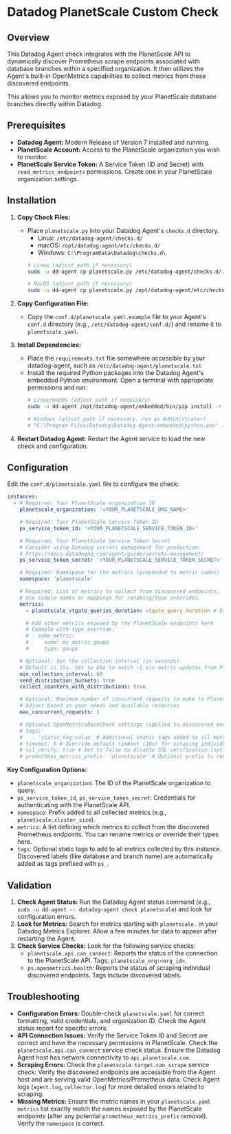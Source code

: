 # Datadog PlanetScale Custom Check

## Overview

This Datadog Agent check integrates with the PlanetScale API to dynamically discover Prometheus scrape endpoints associated with database branches within a specified organization. It then utilizes the Agent's built-in OpenMetrics capabilities to collect metrics from these discovered endpoints.

This allows you to monitor metrics exposed by your PlanetScale database branches directly within Datadog.

## Prerequisites

*   **Datadog Agent:** Modern Release of Version 7 installed and running.
*   **PlanetScale Account:** Access to the PlanetScale organization you wish to monitor.
*   **PlanetScale Service Token:** A Service Token (ID and Secret) with `read_metrics_endpoints` permissions. Create one in your PlanetScale organization settings.

## Installation

1.  **Copy Check Files:**
    *   Place `planetscale.py` into your Datadog Agent's `checks.d` directory.
        *   Linux: `/etc/datadog-agent/checks.d/`
        *   macOS: `/opt/datadog-agent/etc/checks.d/`
        *   Windows: `C:\ProgramData\Datadog\checks.d\`
        ```bash
        # Linux (adjust path if necessary)
        sudo -u dd-agent cp planetscale.py /etc/datadog-agent/checks.d/.

        # MacOS (adjust path if necessary)
        sudo -u dd-agent cp planetscale.py /opt/datadog-agent/etc/checks.d/.
        ```

2.  **Copy Configuration File:**
    *   Copy the `conf.d/planetscale.yaml.example` file to your Agent's `conf.d` directory (e.g., `/etc/datadog-agent/conf.d/`) and rename it to `planetscale.yaml`.
3.  **Install Dependencies:**
    * Place the `requirements.txt` file somewhere accessible by your datadog-agent, such as `/etc/datadog-agent/planetscale.txt`
    *   Install the required Python packages into the Datadog Agent's embedded Python environment. Open a terminal with appropriate permissions and run:
        ```bash
        # Linux/macOS (adjust path if necessary)
        sudo -u dd-agent /opt/datadog-agent/embedded/bin/pip install -r /etc/datadog-agent/planetscale.txt

        # Windows (adjust path if necessary, run as Administrator)
        # "C:\Program Files\Datadog\Datadog Agent\embedded\python.exe" -m pip install -r "C:\ProgramData\Datadog\planetscale.txt"
        ```
4.  **Restart Datadog Agent:** Restart the Agent service to load the new check and configuration.

## Configuration

Edit the `conf.d/planetscale.yaml` file to configure the check:

```yaml
instances:
  - # Required: Your PlanetScale organization ID
    planetscale_organization: '<YOUR_PLANETSCALE_ORG_NAME>'

    # Required: Your PlanetScale Service Token ID
    ps_service_token_id: '<YOUR_PLANETSCALE_SERVICE_TOKEN_ID>'

    # Required: Your PlanetScale Service Token Secret
    # Consider using Datadog secrets management for production:
    # https://docs.datadoghq.com/agent/guide/secrets-management/
    ps_service_token_secret: '<YOUR_PLANETSCALE_SERVICE_TOKEN_SECRET>'

    # Required: Namespace for the metrics (prepended to metric names)
    namespace: 'planetscale'

    # Required: List of metrics to collect from discovered endpoints.
    # Use simple names or mappings for renaming/type overrides.
    metrics:
      - planetscale_vtgate_queries_duration: vtgate_query_duration # Example: Rename metric

      # Add other metrics exposed by the PlanetScale endpoints here
      # Example with type override:
      # - some_metric:
      #     name: my_metric_gauge
      #     type: gauge

    # Optional: Set the collection interval (in seconds)
    # Default is 15s. Set to 60s to match ~1 min metric updates from PlanetScale.
    min_collection_interval: 60
    send_distribution_buckets: true
    collect_counters_with_distributions: true

    # Optional: Maximum number of concurrent requests to make to PlanetScale endpoints
    # Adjust based on your needs and available resources
    max_concurrent_requests: 1

    # Optional OpenMetricsBaseCheck settings (applied to discovered endpoints)
    # tags:
    #   - 'static_tag:value' # Additional static tags added to all metrics
    # timeout: 5 # Override default timeout (10s) for scraping individual endpoints
    # ssl_verify: true # Set to false to disable SSL verification (not recommended)
    # prometheus_metrics_prefix: 'planetscale' # Optional prefix to remove from metric names
```

**Key Configuration Options:**

*   `planetscale_organization`: The ID of the PlanetScale organization to query.
*   `ps_service_token_id`, `ps_service_token_secret`: Credentials for authenticating with the PlanetScale API.
*   `namespace`: Prefix added to all collected metrics (e.g., `planetscale.cluster_size`).
*   `metrics`: A list defining which metrics to collect from the discovered Prometheus endpoints. You can rename metrics or override their types here.
*   `tags`: Optional static tags to add to all metrics collected by this instance. Discovered labels (like database and branch name) are automatically added as tags prefixed with `ps_`.

## Validation

1.  **Check Agent Status:** Run the Datadog Agent status command (e.g., `sudo -u dd-agent -- datadog-agent check planetscale`) and look for configuration errors.
2.  **Look for Metrics:** Search for metrics starting with `planetscale.` in your Datadog Metrics Explorer. Allow a few minutes for data to appear after restarting the Agent.
3.  **Check Service Checks:** Look for the following service checks:
    *   `planetscale.api.can_connect`: Reports the status of the connection to the PlanetScale API. Tags: `planetscale_org:<org_id>`.
    *   `ps.openmetrics.health`: Reports the status of scraping individual discovered endpoints. Tags include discovered labels.

## Troubleshooting

*   **Configuration Errors:** Double-check `planetscale.yaml` for correct formatting, valid credentials, and organization ID. Check the Agent status report for specific errors.
*   **API Connection Issues:** Verify the Service Token ID and Secret are correct and have the necessary permissions in PlanetScale. Check the `planetscale.api.can_connect` service check status. Ensure the Datadog Agent host has network connectivity to `api.planetscale.com`.
*   **Scraping Errors:** Check the `planetscale.target.can_scrape` service check. Verify the discovered endpoints are accessible from the Agent host and are serving valid OpenMetrics/Prometheus data. Check Agent logs (`agent.log`, `collector.log`) for more detailed errors related to scraping.
*   **Missing Metrics:** Ensure the metric names in your `planetscale.yaml` `metrics` list exactly match the names exposed by the PlanetScale endpoints (after any potential `prometheus_metrics_prefix` removal). Verify the `namespace` is correct.
